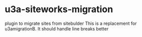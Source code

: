 # u3a-siteworks-migration
plugin to migrate sites from sitebulder
This is a replacement for u3amigrationB. It should handle line breaks better
